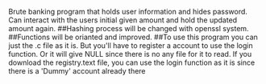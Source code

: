 Brute banking program that holds user information and hides password.
Can interact with the users initial given amount and hold the updated amount again.
##Hashing process will be changed with openssl system.
##Functions will be orianted and improved.
##To use this program you can just the .c file as it is. But you'll have to register a account to use the login function. Or it will give NULL since there is no any file for it to read. If you download the registry.text file, you can use the login function as it is since there is a 'Dummy' account already there 
